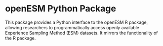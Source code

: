 # openESM Python Package

This package provides a Python interface to the openESM R package, allowing researchers to programmatically access openly available Experience Sampling Method (ESM) datasets. It mirrors the functionality of the R package.